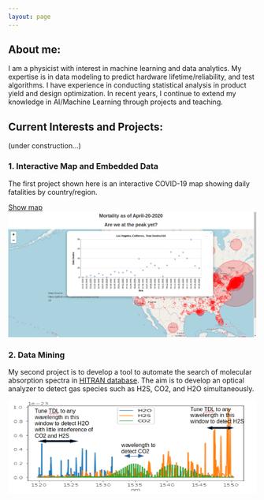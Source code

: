 ```yaml
---
layout: page
---
```


## About me:

I am a physicist with interest in machine learning and data analytics. My expertise is in data modeling to predict hardware lifetime/reliability, and test algorithms. I have experience in conducting statistical analysis in product yield and design optimization.  In recent years, I continue to extend my knowledge in AI/Machine Learning through projects and teaching.
 
## Current Interests and Projects:
(under construction...)

### 1. Interactive Map and Embedded Data

The first project shown here is an interactive COVID-19 map showing daily fatalities by country/region.

[Show map](https://tuengo-analytics.github.io/corona)
[![](images/dailySample.png)](https://tuengo-analytics.github.io/corona)




### 2. Data Mining

My second project is to develop a tool to automate the search of molecular absorption spectra in [HITRAN database](https://www.HITRAN.org).  The aim is to develop an optical analyzer to detect gas species such as H2S, CO2, and H2O simultaneously.

[![](images/spectra.png)](https://tuengo-analytics.github.io/Gas-Analyzer/)
